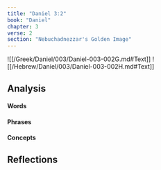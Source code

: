 ```yaml
---
title: "Daniel 3:2"
book: "Daniel"
chapter: 3
verse: 2
section: "Nebuchadnezzar's Golden Image"
---
```

![[/Greek/Daniel/003/Daniel-003-002G.md#Text]]
![[/Hebrew/Daniel/003/Daniel-003-002H.md#Text]]

## Analysis

#### Words

#### Phrases

#### Concepts

## Reflections
